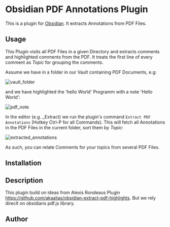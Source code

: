 # Obsidian PDF Annotations Plugin

This is a plugin for [Obsidian](https://obsidian.md). It extracts Annotations from PDF Files.  

## Usage

This Plugin visits all PDF Files in a given Directory and extracts comments and highlighted comments from the PDF. It treats the first line of every comment as *Topic* for grouping the comments. 

Assume we have in a folder in our Vault containing PDF Documents, e.g: 

![vault_folder](https://github.com/munach/obsidian-pdf-annotations/blob/master/img/vault_folder.jpg?raw=true)

and we have highlighted the 'hello World' Programm with a note 'Hello World': 

![pdf_note](https://github.com/munach/obsidian-pdf-annotations/blob/master/img/pdf_note.jpg?raw=true)

In the editor (e.g. \_Extract) we run the plugin's command  `Extract PDF Annotations` (Hotkey Ctrl-P for all Commands). This will fetch all Annotations in the PDF Files in the current folder, sort them by *Topic*: 

![extracted_annotations](https://github.com/munach/obsidian-pdf-annotations/blob/master/img/extracted_annotations.png?raw=true)

As such, you can relate Comments for your topics from several PDF Files. 


## Installation

## Description

This plugin build on ideas from Alexis Rondeaus Plugin https://github.com/akaalias/obsidian-extract-pdf-highlights. But we rely direclt on obsidians pdf.js library. 

## Author



